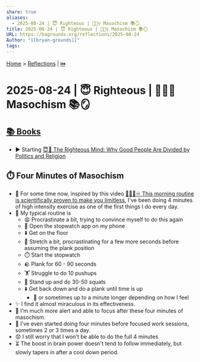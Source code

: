 ```yaml
---
share: true
aliases:
  - 2025-08-24 | 😇 Righteous | 🏋🏼‍♀️ Masochism 📚🪞
title: 2025-08-24 | 😇 Righteous | 🏋🏼‍♀️ Masochism 📚🪞
URL: https://bagrounds.org/reflections/2025-08-24
Author: "[[bryan-grounds]]"
tags:
---
```

[Home](../index.md) > [Reflections](./index.md) | [⏮️](./2025-08-23.md)  
# 2025-08-24 | 😇 Righteous | 🏋🏼‍♀️ Masochism 📚🪞  
## [📚 Books](../books/index.md)  
- ▶️ Starting [😇🧠 The Righteous Mind: Why Good People Are Divided by Politics and Religion](../books/the-righteous-mind.md)  
  
## ⏱️ Four Minutes of Masochism  
- 🌅 For some time now, inspired by this video [🌅🧠🚀♾️ This morning routine is scientifically proven to make you limitless](../videos/this-morning-routine-is-scientifically-proven-to-make-you-limitless.md), I've been doing 4 minutes of high intensity exercise as one of the first things I do every day.  
- 💪 My typical routine is  
    - 😩 Procrastinate a bit, trying to convince myself to do this again  
    - 📱 Open the stopwatch app on my phone  
    - ⬇️ Get on the floor  
    - 🧘 Stretch a bit, procrastinating for a few more seconds before assuming the plank position  
    - ⏱️ Start the stopwatch  
    - 🪨 Plank for 60 - 90 seconds  
    - 🏋️ Struggle to do 10 pushups  
    - 🧍 Stand up and do 30-50 squats  
    - ⬇️ Get back down and do a plank until time is up  
        - 💪 or sometimes up to a minute longer depending on how I feel  
- ✨ I find it almost miraculous in its effectiveness.  
- 🧠 I'm much more alert and able to focus after these four minutes of masochism.  
- 🔁 I've even started doing four minutes before focused work sessions, sometimes 2 or 3 times a day.  
- 😟 I still worry that I won't be able to do the full 4 minutes  
- ⏳ The boost in brain power doesn't tend to follow immediately, but slowly tapers in after a cool down period.  

